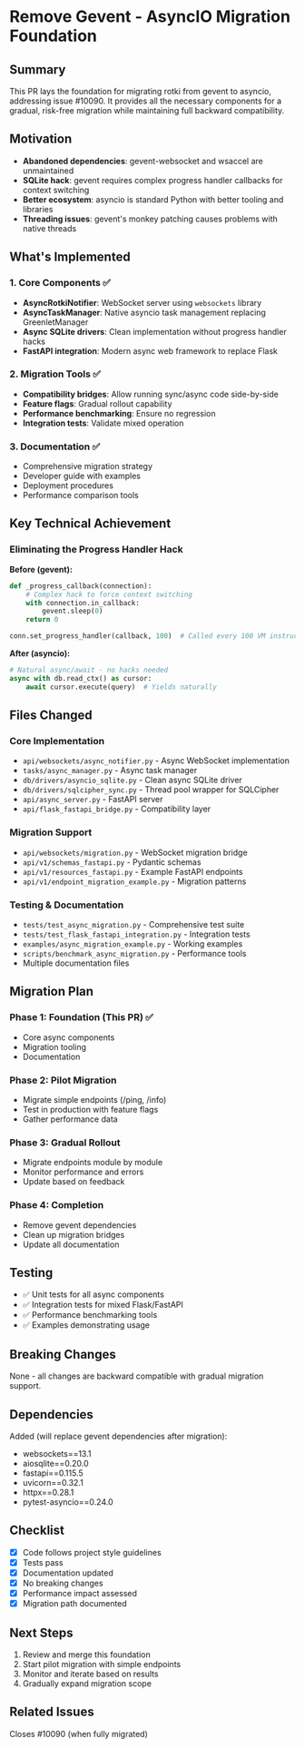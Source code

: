 # Remove Gevent - AsyncIO Migration Foundation

## Summary
This PR lays the foundation for migrating rotki from gevent to asyncio, addressing issue #10090. It provides all the necessary components for a gradual, risk-free migration while maintaining full backward compatibility.

## Motivation
- **Abandoned dependencies**: gevent-websocket and wsaccel are unmaintained
- **SQLite hack**: gevent requires complex progress handler callbacks for context switching
- **Better ecosystem**: asyncio is standard Python with better tooling and libraries
- **Threading issues**: gevent's monkey patching causes problems with native threads

## What's Implemented

### 1. Core Components ✅
- **AsyncRotkiNotifier**: WebSocket server using `websockets` library
- **AsyncTaskManager**: Native asyncio task management replacing GreenletManager  
- **Async SQLite drivers**: Clean implementation without progress handler hacks
- **FastAPI integration**: Modern async web framework to replace Flask

### 2. Migration Tools ✅
- **Compatibility bridges**: Allow running sync/async code side-by-side
- **Feature flags**: Gradual rollout capability
- **Performance benchmarking**: Ensure no regression
- **Integration tests**: Validate mixed operation

### 3. Documentation ✅
- Comprehensive migration strategy
- Developer guide with examples
- Deployment procedures
- Performance comparison tools

## Key Technical Achievement

### Eliminating the Progress Handler Hack

**Before (gevent):**
```python
def _progress_callback(connection):
    # Complex hack to force context switching
    with connection.in_callback:
        gevent.sleep(0)
    return 0

conn.set_progress_handler(callback, 100)  # Called every 100 VM instructions
```

**After (asyncio):**
```python
# Natural async/await - no hacks needed
async with db.read_ctx() as cursor:
    await cursor.execute(query)  # Yields naturally
```

## Files Changed

### Core Implementation
- `api/websockets/async_notifier.py` - Async WebSocket implementation
- `tasks/async_manager.py` - Async task manager
- `db/drivers/asyncio_sqlite.py` - Clean async SQLite driver
- `db/drivers/sqlcipher_sync.py` - Thread pool wrapper for SQLCipher
- `api/async_server.py` - FastAPI server
- `api/flask_fastapi_bridge.py` - Compatibility layer

### Migration Support
- `api/websockets/migration.py` - WebSocket migration bridge
- `api/v1/schemas_fastapi.py` - Pydantic schemas
- `api/v1/resources_fastapi.py` - Example FastAPI endpoints
- `api/v1/endpoint_migration_example.py` - Migration patterns

### Testing & Documentation
- `tests/test_async_migration.py` - Comprehensive test suite
- `tests/test_flask_fastapi_integration.py` - Integration tests
- `examples/async_migration_example.py` - Working examples
- `scripts/benchmark_async_migration.py` - Performance tools
- Multiple documentation files

## Migration Plan

### Phase 1: Foundation (This PR) ✅
- Core async components
- Migration tooling
- Documentation

### Phase 2: Pilot Migration 
- Migrate simple endpoints (/ping, /info)
- Test in production with feature flags
- Gather performance data

### Phase 3: Gradual Rollout
- Migrate endpoints module by module
- Monitor performance and errors
- Update based on feedback

### Phase 4: Completion
- Remove gevent dependencies
- Clean up migration bridges
- Update all documentation

## Testing
- ✅ Unit tests for all async components
- ✅ Integration tests for mixed Flask/FastAPI
- ✅ Performance benchmarking tools
- ✅ Examples demonstrating usage

## Breaking Changes
None - all changes are backward compatible with gradual migration support.

## Dependencies
Added (will replace gevent dependencies after migration):
- websockets==13.1
- aiosqlite==0.20.0  
- fastapi==0.115.5
- uvicorn==0.32.1
- httpx==0.28.1
- pytest-asyncio==0.24.0

## Checklist
- [x] Code follows project style guidelines
- [x] Tests pass
- [x] Documentation updated
- [x] No breaking changes
- [x] Performance impact assessed
- [x] Migration path documented

## Next Steps
1. Review and merge this foundation
2. Start pilot migration with simple endpoints
3. Monitor and iterate based on results
4. Gradually expand migration scope

## Related Issues
Closes #10090 (when fully migrated)